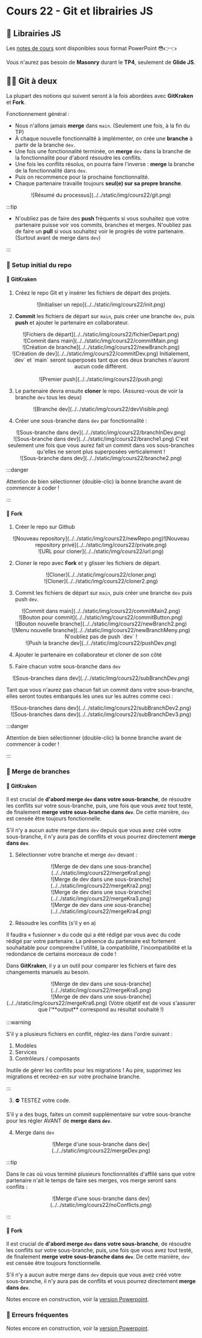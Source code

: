 # Cours 22 - Git et librairies JS

## 🎨 Librairies JS

Les [notes de cours](../../static/files/4204W6_semaine12.pptx) sont disponibles sous format PowerPoint 😳👉👈

Vous n'aurez pas besoin de **Masonry** durant le **TP4**, seulement de **Glide JS**.

## 🔱🦑 Git à deux

La plupart des notions qui suivent seront à la fois abordées avec **GitKraken** et **Fork**.

Fonctionnement général :

* Nous n'allons jamais **merge** dans `main`. (Seulement une fois, à la fin du TP)
* À chaque nouvelle fonctionnalité à implémenter, on crée une **branche** à partir de la branche `dev`.
* Une fois une fonctionnalité terminée, on **merge** `dev` dans la branche de la fonctionnalité pour d'abord résoudre les conflits.
* Une fois les conflits résolus, on pourra faire l'inverse : **merge** la branche de la fonctionnalité dans `dev`.
* Puis on recommence pour la prochaine fonctionnalité.
* Chaque partenaire travaille toujours **seul(e) sur sa propre branche**.

<center>![Résumé du processus](../../static/img/cours22/git.png)</center>

:::tip

* N'oubliez pas de faire des **push** fréquents si vous souhaitez que votre partenaire puisse voir vos commits, branches et merges.
N'oubliez pas de faire un **pull** si vous souhaitez voir le progrès de votre partenaire. (Surtout avant de merge dans `dev`)

:::

### 🥚 Setup initial du repo

#### 🦑 GitKraken

1. Créez le repo Git et y insérer les fichiers de départ des projets.

<center>![Initialiser un repo](../../static/img/cours22/init.png)</center>

2. **Commit** les fichiers de départ sur `main`, puis créer une branche `dev`, puis **push** et ajouter le partenaire en collaborateur.

<center>![Fichiers de départ](../../static/img/cours22/fichierDepart.png)</center>

<center>![Commit dans main](../../static/img/cours22/commitMain.png)</center>

<center>![Création de branche](../../static/img/cours22/newBranch.png)</center>

<center>![Création de dev](../../static/img/cours22/commitDev.png)  
Initialement, `dev` et `main` seront superposés tant que ces deux branches n'auront aucun code différent.</center>
<br/>
<center>![Premier push](../../static/img/cours22/push.png)</center>

3. Le partenaire devra ensuite **cloner** le repo. (Assurez-vous de voir la branche `dev` tous les deux)

<center>![Branche dev](../../static/img/cours22/devVisible.png)</center>

4. Créer une sous-branche dans `dev` par fonctionnalité :

<center>![Sous-branche dans dev](../../static/img/cours22/branchInDev.png)</center>

<center>![Sous-branche dans dev](../../static/img/cours22/branche1.png)  
C'est seulement une fois que vous aurez fait un commit dans vos sous-branches qu'elles ne seront plus superposées verticalement !</center>

<center>![Sous-branche dans dev](../../static/img/cours22/branche2.png)</center>

:::danger

Attention de bien sélectionner (double-clic) la bonne branche avant de commencer à coder !

:::

#### 🔱 Fork

1. Créer le repo sur Github

<center>![Nouveau repository](../../static/img/cours22/newRepo.png)![Nouveau repository privé](../../static/img/cours22/private.png)</center>

<center>![URL pour cloner](../../static/img/cours22/url.png)</center>

2. Cloner le repo avec **Fork** et y glisser les fichiers de départ.

<center>![Cloner](../../static/img/cours22/cloner.png)</center>

<center>![Cloner](../../static/img/cours22/cloner2.png)</center>

3. Commit les fichiers de départ sur `main`, puis créer une branche `dev` puis push `dev`.

<center>![Commit dans main](../../static/img/cours22/commitMain2.png)</center>

<center>![Bouton pour commit](../../static/img/cours22/commitButton.png)</center>

<center>![Bouton nouvelle branche](../../static/img/cours22/newBranch2.png)</center>

<center>![Menu nouvelle branche](../../static/img/cours22/newBranchMeny.png)  
N'oubliez pas de push `dev` !</center>

<center>![Push la branche dev](../../static/img/cours22/pushDev.png)</center>

4. Ajouter le partenaire en collaborateur et cloner de son côté

5. Faire chacun votre sous-branche dans `dev`

<center>![Sous-branches dans dev](../../static/img/cours22/subBranchDev.png)</center>

Tant que vous n'aurez pas chacun fait un commit dans votre sous-branche, elles seront toutes embarqués les unes sur les autres comme ceci :
<center>![Sous-branches dans dev](../../static/img/cours22/subBranchDev2.png)</center>

<center>![Sous-branches dans dev](../../static/img/cours22/subBranchDev3.png)</center>

:::danger

Attention de bien sélectionner (double-clic) la bonne branche avant de commencer à coder !

:::

### 🌌 Merge de branches

#### 🦑 GitKraken

Il est crucial de **d'abord merge `dev` dans votre sous-branche**, de résoudre les conflits sur votre sous-branche, puis, une fois que vous avez tout testé, de finalement **merge votre sous-branche dans `dev`**. De cette manière, `dev` est censée être toujours fonctionnelle.

S'il n'y a aucun autre merge dans `dev` depuis que vous avez créé votre sous-branche, il n'y aura pas de conflits et vous pourrez directement **merge dans `dev`**.

1. Sélectionner votre branche et merge `dev` devant :

<center>![Merge de dev dans une sous-branche](../../static/img/cours22/mergeKra1.png)</center>

<center>![Merge de dev dans une sous-branche](../../static/img/cours22/mergeKra2.png)</center>

<center>![Merge de dev dans une sous-branche](../../static/img/cours22/mergeKra3.png)</center>

<center>![Merge de dev dans une sous-branche](../../static/img/cours22/mergeKra4.png)</center>

2. Résoudre les conflits (s'il y en a)

Il faudra « fusionner » du code qui a été rédigé par vous avec du code rédigé par votre partenaire. La présence du partenaire est fortement souhaitable pour comprendre l'utilité, la compatibilité, l'incompatibilité et la redondance de certains morceaux de code !

Dans **GitKraken**, il y a un outil pour comparer les fichiers et faire des changements manuels au besoin.

<center>![Merge de dev dans une sous-branche](../../static/img/cours22/mergeKra5.png)</center>

<center>![Merge de dev dans une sous-branche](../../static/img/cours22/mergeKra6.png)  
(Votre objetif est de vous s'assurer que l'**output** correspond au résultat souhaité !)</center>
<br/>
:::warning

S'il y a plusieurs fichiers en conflit, réglez-les dans l'ordre suivant :

1. Modèles
2. Services
3. Contrôleurs / composants

Inutile de gérer les conflits pour les migrations ! Au pire, supprimez les migrations et recréez-en sur votre prochaine branche.

:::

3. ⛔ TESTEZ votre code.

S'il y a des bugs, faites un commit supplémentaire sur votre sous-branche pour les régler AVANT de **merge dans `dev`**.

4. Merge dans `dev`

<center>![Merge d'une sous-branche dans dev](../../static/img/cours22/mergeDev.png)</center>

:::tip

Dans le cas où vous terminé plusieurs fonctionnalités d'affilé sans que votre partenaire n'ait le temps de faire ses merges, vos merge seront sans conflits :

<center>![Merge d'une sous-branche dans dev](../../static/img/cours22/noConflicts.png)</center>

:::

#### 🔱 Fork

Il est crucial de **d'abord merge `dev` dans votre sous-branche**, de résoudre les conflits sur votre sous-branche, puis, une fois que vous avez tout testé, de finalement **merge votre sous-branche dans `dev`**. De cette manière, `dev` est censée être toujours fonctionnelle.

S'il n'y a aucun autre merge dans `dev` depuis que vous avez créé votre sous-branche, il n'y aura pas de conflits et vous pourrez directement **merge dans `dev`**.

Notes encore en construction, voir la [version Powerpoint](../../static/files/4204W6_git_collaboration.pptx).

### 🤕 Erreurs fréquentes

Notes encore en construction, voir la [version Powerpoint](../../static/files/4204W6_git_collaboration.pptx).